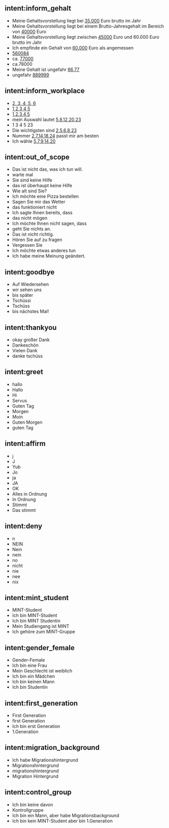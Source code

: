 ## intent:inform_gehalt
- Meine Gehaltsvorstellung liegt bei [35.000](salary) Euro brutto im Jahr
- Meine Gehaltsvorstellung liegt bei einem Brutto-Jahresgehalt im Bereich von [40000](salary) Euro
- Meine Gehaltsvorstellung liegt zwischen [45000](salary) Euro und 60.000 Euro brutto im Jahr
- Ich empfinde ein Gehalt von [60.000](salary) Euro als angemessen
- [560084](salary)
- ca. [77000](salary)
- ca.78000
- Meine Gehalt ist ungefahr [66,77](salary)
- ungefahr [889999](salary)

## intent:inform_workplace
- [2, 3, 4, 5, 6](workplace)
- [1 2 3 4 5](workplace) 
- [1,2,3,4,5](workplace)
- mein Auswahl lautet [5,8,12,20,23](workplace)
- 1 3 4 5 23
- Die wichtigsten sind [2,5,6,8,23](worplace)
- Nummer [2,7,14,18,24](workplace) passt mir am besten
- Ich wähle [5,7,9,14,20](workplace)


## intent:out_of_scope
- Das ist nicht das, was ich tun will.
- warte mal
- Sie sind keine Hilfe
- das ist überhaupt keine Hilfe
- Wie alt sind Sie?
- Ich möchte eine Pizza bestellen
- Sagen Sie mir das Wetter
- das funktioniert nicht
- Ich sagte Ihnen bereits, dass
- das nicht mögen
- Ich möchte Ihnen nicht sagen, dass
- geht Sie nichts an.
- Das ist nicht richtig.
- Hören Sie auf zu fragen
- Vergessen Sie
- Ich möchte etwas anderes tun
- Ich habe meine Meinung geändert.

## intent:goodbye
- Auf Wiedersehen
- wir sehen uns
- bis später
- Tschüssi
- Tschüss
- bis nächstes Mal!

## intent:thankyou
- okay großer Dank
- Dankeschön
- Vielen Dank
- danke tschüss

## intent:greet
- hallo
- Hallo
- Hi
- Servus
- Guten Tag
- Morgen
- Moin
- Guten Morgen
- guten Tag

## intent:affirm
- j
- J
- Yub
- Jo
- ja
- JA
- OK
- Alles in Ordnung
- In Ordnung
- Stimmt
- Das stimmt

## intent:deny
- n
- NEIN
- Nein
- nein
- no
- nicht
- nie
- nee
- nix

## intent:mint_student
- MINT-Student
- Ich bin MINT-Student
- Ich bin MINT Studentin
- Mein Studiengang ist MINT
- Ich gehöre zum MINT-Gruppe

## intent:gender_female
- Gender-Female
- Ich bin eine Frau
- Mein Geschlecht ist weiblich
- Ich bin ein Mädchen
- Ich bin keinen Mann
- Ich bin Studentin

## intent:first_generation
- First Generation
- first Generation
- Ich bin erst Generation
- 1.Generation

## intent:migration_background
- Ich habe Migrationshintergrund
- Migrationshintergrund
- migrationshintergrund
- Migration Hintergrund

## intent:control_group
- Ich bin keine davon
- Kontrollgruppe
- Ich bin ein Mann, aber habe Migrationsbackground
- Ich bin kein MINT-Student aber bin 1.Generation

